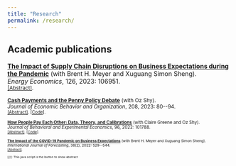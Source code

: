 ```yaml
---
title: "Research"
permalink: /research/
---
```


## Academic publications

[**The Impact of Supply Chain Disruptions on Business Expectations during the Pandemic**](https://doi.org/10.1016/j.eneco.2023.106951)
(with Brent H. Meyer and Xuguang Simon Sheng). \
_Energy Economics_, 126, 2023: 106951. \
<small><a href="#/" onclick="visib('CovidBIEv2')">[Abstract]</a>.
<div id="CovidBIEv2" style="display: none; text-align: justify; line-height: 1.1; margin: -1em 0em 1em 0em" ><small>
Utilizing the Federal Reserve Bank of Atlanta’s Business Inflation Expectations (BIE) survey, which has been continuously collecting subjective probability distributions over own-firm future unit costs since October 2011, we document two facts about firms’ marginal cost expectations and risk during the COVID-19 pandemic. First, in the early months of the pandemic, firms, on net, saw COVID-19 largely as a demand shock and lowered their one-year ahead expectations. However, as the pandemic wore on, firms’ one-year ahead unit cost expectations rose sharply alongside their views on supply chain and operating capacity disruptions. Second, the balance of unit cost risks shifted sharply over the course of the pandemic and by the end of 2022, upside risks had sharply outweighed perceived downside risks over the year ahead. We find that both positive demand shocks (e.g. large order backlogs) and negative supply shocks (e.g. long supplier delivery times and labor shortages) have contributed to elevated short-term unit cost expectations and risk. Specifically, supply shocks accounted for roughly 40% of the increase in manufacturers’ and nearly one-third of service-providers’ unit cost expectations.</small></div>

[**Cash Payments and the Penny Policy Debate**](https://doi.org/10.1016/j.jebo.2023.01.024)
(with Oz Shy). \
*Journal of Economic Behavior and Organization*, 208, 2023: 80--94. \
<small><a href="#/" onclick="visib('PennyPolicy')">[Abstract]</a>. [[Code](https://github.com/brianprescott/change-burden)].
<div id="PennyPolicy" style="display: none; text-align: justify; line-height: 1.1; margin: -1em 0em 1em 0em" ><small>
This article constructs a model of optimal consumer-merchant exchange of cash payments. We use consumer payment choice diary data to quantify the burden of exchanging currency notes and coins. The model is then applied to analyze a policy debate whether to eliminate the penny coin from circulation. We find that penny elimination would reduce the burden of exchanging cash but will not have any significant inflationary consequences caused by price rounding. Surprisingly, a removal of both the penny and nickel coins from circulation would slightly increase (not decrease) the burden relative to penny elimination only.</small></div>

[**How People Pay Each Other: Data, Theory, and Calibrations**](https://doi.org/10.1016/j.socec.2021.101788)
(with Claire Greene and Oz Shy). \
_Journal of Behavioral and Experimental Economics_, 96, 2022: 101788. \
<small><a href="#/" onclick="visib('p2p')">[Abstract]</a>. [[Code](https://github.com/ozshy/p2p)].
<div id="p2p" style="display: none; text-align: justify; line-height: 1.1; margin: -1em 0em 1em 0em" ><small>
Using a representative sample of the U.S. adult population, we analyze which payment methods consumers use to pay other consumers (p2p) and how these choices depend on transaction and demographic characteristics. We construct a random matching model of consumers with diverse preferences over the use of payment methods for p2p payments. The model is calibrated to the share of p2p payments made with cash, checks, and electronic technologies from 2015 to 2019. We find about two-thirds of consumers have a first p2p payment preference for cash. One-third rank checks first. Approximately 94 percent of consumers rank electronic technologies second.</small></div>

[**The Impact of the COVID-19 Pandemic on Business Expectations**](https://doi.org/10.1016/j.ijforecast.2021.02.009)
(with Brent H. Meyer and Xuguang Simon Sheng). \
_International Journal of Forecasting_, 38(2), 2022: 529--544. \
<small><a href="#/" onclick="visib('CovidBIE')">[Abstract]</a>.
<div id="CovidBIE" style="display: none; text-align: justify; line-height: 1.1; margin: -1em 0em 1em 0em" ><small>
We document and evaluate how businesses are reacting to the COVID-19 crisis through August 2020. First, on net, firms see the shock (thus far) largely as a demand rather than supply shock. A greater share of firms report significant or severe disruptions to sales activity than to supply chains. We compare these measures of disruption to their expected changes in selling prices and find that, even for firms that report supply chain disruptions, they expect to lower near-term selling prices on average. We also show that firms are engaging in wage cuts and expect to trim wages further before the end of 2020. These cuts stem from firms that have been disproportionally negatively impacted by the pandemic. Second, firms (like professional forecasters) have responded to the COVID-19 pandemic by lowering their one-year-ahead inflation expectations. These responses stand in stark contrast to that of household inflation expectations (as measured by the University of Michigan or the New York Fed). Indeed, firms’ one-year-ahead inflation expectations fell precipitously (to a series low) following the onset of the pandemic, while household measures of inflation expectations jumped markedly. Third, despite the dramatic decline in firms’ near-term inflation expectations, their longer-run inflation expectations have remained relatively stable.</small></div>


[//]: This java script is the button to show abstract
<script>
 function visib(id) {
  var x = document.getElementById(id);
  if (x.style.display === "block") {
    x.style.display = "none";
  } else {
    x.style.display = "block";
  }
}
</script>